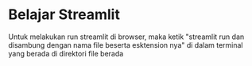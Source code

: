 # Belajar Streamlit
Untuk melakukan run streamlit di browser, maka ketik "streamlit run dan disambung dengan nama file beserta esktension nya" di dalam terminal yang berada di direktori file berada